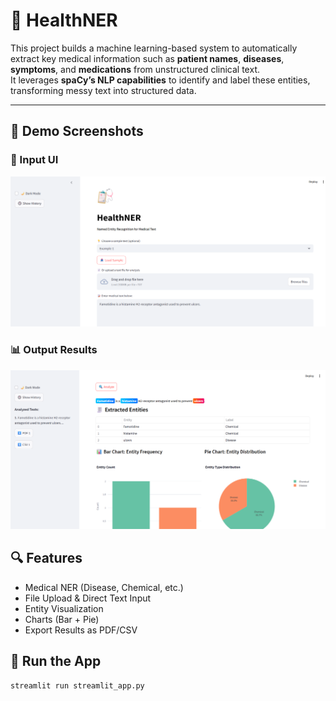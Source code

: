 # 🧠 HealthNER

This project builds a machine learning-based system to automatically extract key medical information such as **patient names**, **diseases**, **symptoms**, and **medications** from unstructured clinical text.  
It leverages **spaCy’s NLP capabilities** to identify and label these entities, transforming messy text into structured data.

---

## 📸 Demo Screenshots

### 📝 Input UI
![Input UI](ui_input.png)

### 📊 Output Results
![Output UI](ui_output.png)

## 🔍 Features
- Medical NER (Disease, Chemical, etc.)
- File Upload & Direct Text Input
- Entity Visualization
- Charts (Bar + Pie)
- Export Results as PDF/CSV

## 🚀 Run the App
```bash
streamlit run streamlit_app.py

